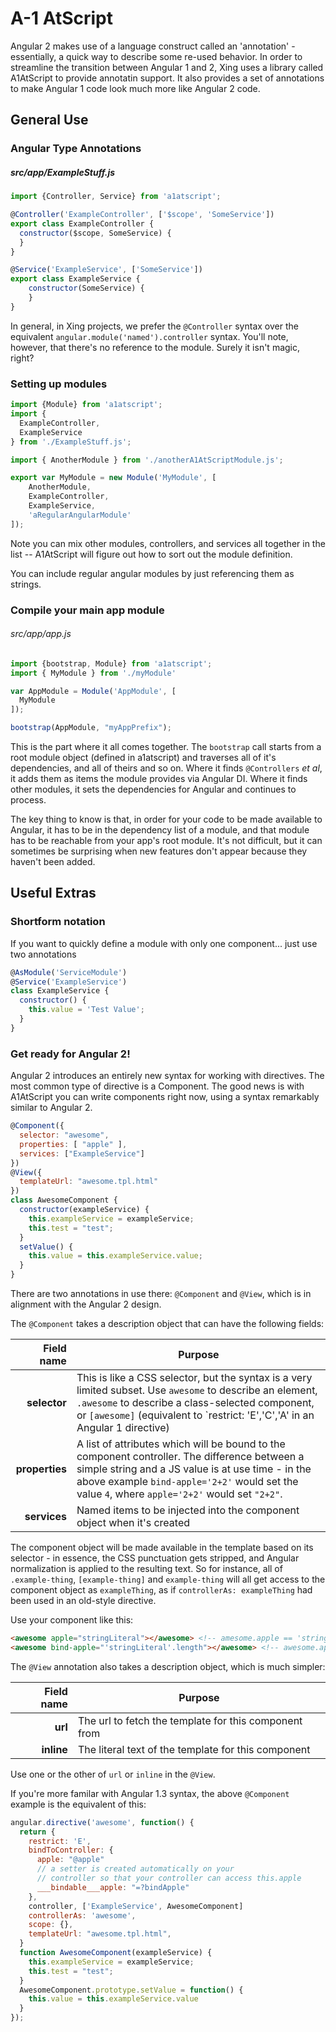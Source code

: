 # A-1 AtScript

Angular 2 makes use of a language construct called an 'annotation' - essentially, a quick way to describe some re-used behavior. In order to streamline the transition between Angular 1 and 2, Xing uses a library called A1AtScript to provide annotatin support. It also provides a set of annotations to make Angular 1 code look much more like Angular 2 code.

## General Use

### Angular Type Annotations

##### src/app/ExampleStuff.js
```javascript
import {Controller, Service} from 'a1atscript';

@Controller('ExampleController', ['$scope', 'SomeService'])
export class ExampleController {
  constructor($scope, SomeService) {
  }
}

@Service('ExampleService', ['SomeService'])
export class ExampleService {
	constructor(SomeService) {
	}
}
```

In general, in Xing projects, we prefer the `@Controller` syntax over the equivalent `angular.module('named').controller` syntax. You'll note, however, that there's no reference to the module. Surely it isn't magic, right?

### Setting up modules

```javascript
import {Module} from 'a1atscript';
import {
  ExampleController,
  ExampleService
} from './ExampleStuff.js';

import { AnotherModule } from './anotherA1AtScriptModule.js';

export var MyModule = new Module('MyModule', [
	AnotherModule,
	ExampleController,
	ExampleService,
	'aRegularAngularModule'
]);
```

Note you can mix other modules, controllers, and services all together in the list -- A1AtScript will figure out how to sort out the module definition.

You can include regular angular modules by just referencing them as strings.

### Compile your main app module

###### src/app/app.js
```javascript
import {bootstrap, Module} from 'a1atscript';
import { MyModule } from './myModule'

var AppModule = Module('AppModule', [
  MyModule
]);

bootstrap(AppModule, "myAppPrefix");
```

This is the part where it all comes together. The `bootstrap` call starts from a root module object (defined in a1atscript) and traverses all of it's dependencies, and all of theirs and so on. Where it finds `@Controllers` _et al_, it adds them as items the module provides via Angular DI. Where it finds other modules, it sets the dependencies for Angular and continues to process.

The key thing to know is that, in order for your code to be made available to Angular, it has to be in the dependency list of a module, and that module has to be reachable from your app's root module. It's not difficult, but it can sometimes be surprising when new features don't appear because they haven't been added.

## Useful Extras

### Shortform notation

If you want to quickly define a module with only one component... just use two annotations

```javascript
@AsModule('ServiceModule')
@Service('ExampleService')
class ExampleService {
  constructor() {
    this.value = 'Test Value';
  }
}
```

### Get ready for Angular 2!

Angular 2 introduces an entirely new syntax for working with directives. The most common type of directive is a Component. The good news is with A1AtScript you can write components right now, using a syntax remarkably similar to Angular 2.

```javascript
@Component({
  selector: "awesome",
  properties: [ "apple" ],
  services: ["ExampleService"]
})
@View({
  templateUrl: "awesome.tpl.html"
})
class AwesomeComponent {
  constructor(exampleService) {
    this.exampleService = exampleService;
    this.test = "test";
  }
  setValue() {
    this.value = this.exampleService.value;
  }
}
```

There are two annotations in use there: `@Component` and `@View`, which is in alignment with the Angular 2 design.

The `@Component` takes a description object that can have the following fields:

| Field name     | Purpose
| ---:           | ----
| **selector**   | This is like a CSS selector, but the syntax is a very limited subset. Use `awesome` to describe an element, `.awesome` to describe a class-selected component, or `[awesome]` (equivalent to `restrict: 'E','C','A' in an Angular 1 directive)
| **properties** | A list of attributes which will be bound to the component controller. The difference between a simple string and a JS value is at use time - in the above example `bind-apple='2+2'` would set the value `4`, where `apple='2+2'` would set `"2+2"`.
| **services**   | Named items to be injected into the component object when it's created

The component object will be made available in the template based on its selector - in essence, the CSS punctuation gets stripped, and Angular normalization is applied to the resulting text. So for instance, all of `.example-thing`, `[example-thing]` and `example-thing` will all get access to the component object as `exampleThing`, as if `controllerAs: exampleThing` had been used in an old-style directive.

Use your component like this:
```html
<awesome apple="stringLiteral"></awesome> <!-- amesome.apple == 'stringLiteral' -->
<awesome bind-apple="'stringLiteral'.length"></awesome> <!-- awesome.apple == 13 -->
```

The `@View` annotation also takes a description object, which is much simpler:

| Field name | Purpose
| ---:       | ----
| **url**    | The url to fetch the template for this component from
| **inline** | The literal text of the template for this component

Use one or the other of `url` or `inline` in the `@View`.


If you're more familar with Angular 1.3 syntax, the above `@Component` example is the equivalent of this:
```javascript
angular.directive('awesome', function() {
  return {
  	restrict: 'E',
  	bindToController: {
  	  apple: "@apple"
  	  // a setter is created automatically on your
  	  // controller so that your controller can access this.apple
  	  ___bindable___apple: "=?bindApple"
  	},
  	controller, ['ExampleService', AwesomeComponent]
  	controllerAs: 'awesome',
  	scope: {},
  	templateUrl: "awesome.tpl.html",
  }
  function AwesomeComponent(exampleService) {
    this.exampleService = exampleService;
  	this.test = "test";
  }
  AwesomeComponent.prototype.setValue = function() {
    this.value = this.exampleService.value
  }
});
```
